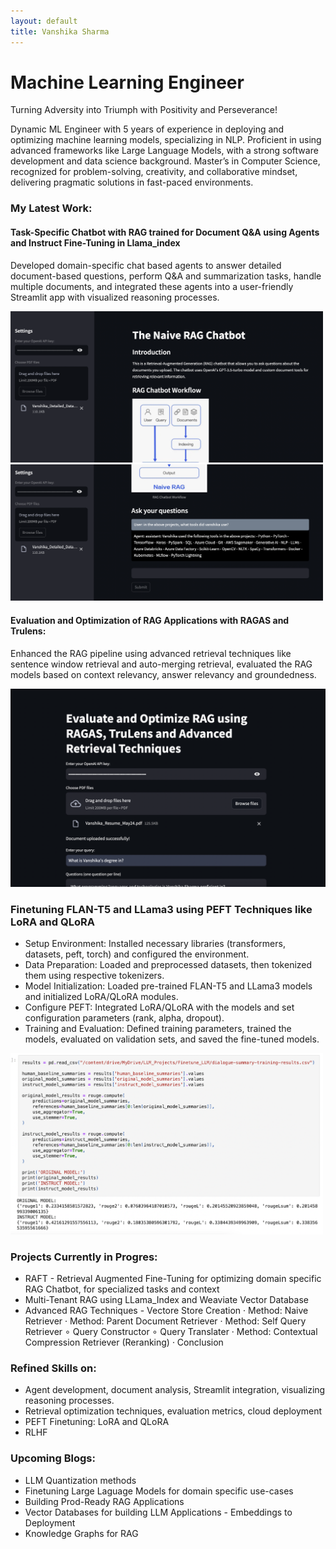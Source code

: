 ```yaml
---
layout: default
title: Vanshika Sharma
---
```

# Machine Learning Engineer

Turning Adversity into Triumph with Positivity and Perseverance!

Dynamic ML Engineer with 5 years of experience in deploying and optimizing machine learning models, specializing in NLP. Proficient in using advanced frameworks like Large Language Models, with a strong software development and data science background. Master’s in Computer Science, recognized for problem-solving, creativity, and collaborative mindset, delivering pragmatic solutions in fast-paced environments.

### My Latest Work:

#### Task-Specific Chatbot with RAG trained for Document Q&A using Agents and Instruct Fine-Tuning in Llama_index 
Developed domain-specific chat based agents to answer detailed document-based questions, perform Q&A and summarization tasks, handle multiple documents, and integrated these agents into a user-friendly Streamlit app with visualized reasoning processes.

<img src="assets/images/rag_chatbot1.png" alt="Project Logo" width="500"/>
<img src="assets/images/rag2.png" alt="Project Logo" width="500"/>

#### Evaluation and Optimization of RAG Applications with RAGAS and Trulens: 

Enhanced the RAG pipeline using advanced retrieval techniques like sentence window retrieval and auto-merging retrieval, evaluated the RAG models based on context relevancy, answer relevancy and groundedness.

<img src="rag_eval.png" alt="Project Logo" width="600"/>


### Finetuning FLAN-T5 and LLama3 using PEFT Techniques like LoRA and QLoRA
- Setup Environment: Installed necessary libraries (transformers, datasets, peft, torch) and configured the environment.
- Data Preparation: Loaded and preprocessed datasets, then tokenized them using respective tokenizers.
- Model Initialization: Loaded pre-trained FLAN-T5 and LLama3 models and initialized LoRA/QLoRA modules.
- Configure PEFT: Integrated LoRA/QLoRA with the models and set configuration parameters (rank, alpha, dropout).
- Training and Evaluation: Defined training parameters, trained the models, evaluated on validation sets, and saved the fine-tuned models.

<img src="rouge.png" alt="Project Logo" width="500"/>

### Projects Currently in Progres:
- RAFT - Retrieval Augmented Fine-Tuning for optimizing domain specific RAG Chatbot, for specialized tasks and context
- Multi-Tenant RAG using LLama_Index and Weaviate Vector Database
- Advanced RAG Techniques - Vectore Store Creation
· Method: Naive Retriever
· Method: Parent Document Retriever
· Method: Self Query Retriever
∘ Query Constructor
∘ Query Translater
· Method: Contextual Compression Retriever (Reranking)
· Conclusion



### Refined Skills on:
- Agent development, document analysis, Streamlit integration, visualizing reasoning processes.
- Retrieval optimization techniques, evaluation metrics, cloud deployment
- PEFT Finetuning: LoRA and QLoRA
- RLHF


### Upcoming Blogs:
- LLM Quantization methods 
- Finetuning Large Laguage Models for domain specific use-cases
- Building Prod-Ready RAG Applications 
- Vector Databases for building LLM Applications - Embeddings to Deployment
- Knowledge Graphs for RAG

